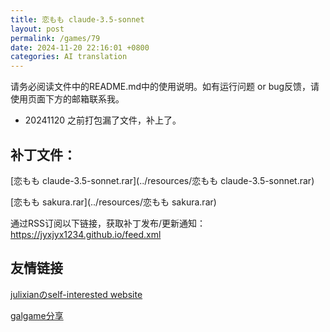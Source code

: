 ```yaml
---
title: 恋もも claude-3.5-sonnet
layout: post
permalink: /games/79
date: 2024-11-20 22:16:01 +0800
categories: AI translation
---
```



请务必阅读文件中的README.md中的使用说明。如有运行问题 or bug反馈，请使用页面下方的邮箱联系我。

- 20241120 之前打包漏了文件，补上了。

## 补丁文件：

[恋もも claude-3.5-sonnet.rar](../resources/恋もも claude-3.5-sonnet.rar)

 

[恋もも sakura.rar](../resources/恋もも sakura.rar)

 

通过RSS订阅以下链接，获取补丁发布/更新通知：https://jyxjyx1234.github.io/feed.xml

## 友情链接

[julixianのself-interested website](https://julixian-siw.worldsystem.top/) 

[galgame分享](https://t.me/galgpt)